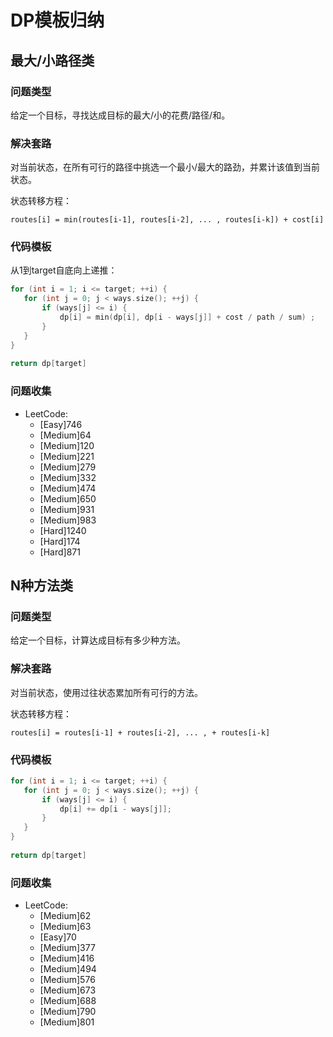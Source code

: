 # DP模板归纳
## 最大/小路径类

### 问题类型

给定一个目标，寻找达成目标的最大/小的花费/路径/和。

### 解决套路

对当前状态，在所有可行的路径中挑选一个最小/最大的路劲，并累计该值到当前状态。

状态转移方程：

`routes[i] = min(routes[i-1], routes[i-2], ... , routes[i-k]) + cost[i]`


### 代码模板

从1到target自底向上递推：
```cpp
for (int i = 1; i <= target; ++i) {
   for (int j = 0; j < ways.size(); ++j) {
       if (ways[j] <= i) {
           dp[i] = min(dp[i], dp[i - ways[j]] + cost / path / sum) ;
       }
   }
}
 
return dp[target]
```

### 问题收集

- LeetCode:
  - [Easy]746
  - [Medium]64
  - [Medium]120
  - [Medium]221
  - [Medium]279
  - [Medium]332
  - [Medium]474
  - [Medium]650
  - [Medium]931
  - [Medium]983
  - [Hard]1240
  - [Hard]174
  - [Hard]871

## N种方法类

### 问题类型
给定一个目标，计算达成目标有多少种方法。

### 解决套路
对当前状态，使用过往状态累加所有可行的方法。

状态转移方程：

`routes[i] = routes[i-1] + routes[i-2], ... , + routes[i-k]`

### 代码模板

```cpp
for (int i = 1; i <= target; ++i) {
   for (int j = 0; j < ways.size(); ++j) {
       if (ways[j] <= i) {
           dp[i] += dp[i - ways[j]];
       }
   }
}
 
return dp[target]
```

### 问题收集

- LeetCode:
  - [Medium]62
  - [Medium]63
  - [Easy]70
  - [Medium]377
  - [Medium]416
  - [Medium]494
  - [Medium]576
  - [Medium]673
  - [Medium]688
  - [Medium]790
  - [Medium]801